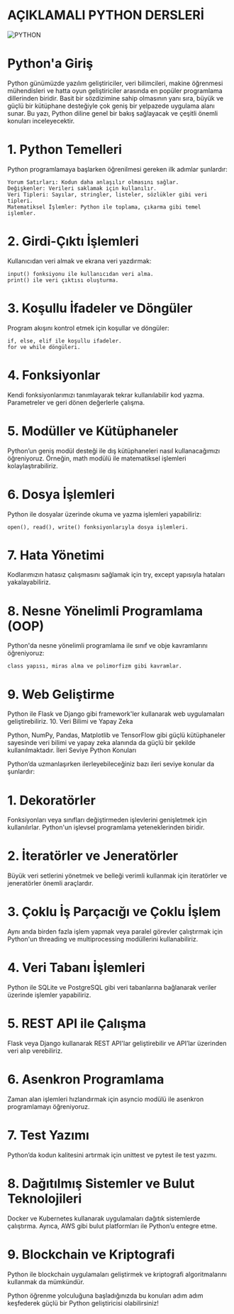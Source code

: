 # AÇIKLAMALI PYTHON DERSLERİ
![PYTHON ](https://github.com/user-attachments/assets/a6d8d43c-1836-41e4-9c63-435009ddfa28)

# Python'a Giriş

Python günümüzde yazılım geliştiriciler, veri bilimcileri, makine öğrenmesi mühendisleri ve hatta oyun geliştiriciler arasında en popüler programlama dillerinden biridir. Basit bir sözdizimine sahip olmasının yanı sıra, büyük ve güçlü bir kütüphane desteğiyle çok geniş bir yelpazede uygulama alanı sunar. Bu yazı, Python diline genel bir bakış sağlayacak ve çeşitli önemli konuları inceleyecektir.
# 1. Python Temelleri

Python programlamaya başlarken öğrenilmesi gereken ilk adımlar şunlardır:

    Yorum Satırları: Kodun daha anlaşılır olmasını sağlar.
    Değişkenler: Verileri saklamak için kullanılır.
    Veri Tipleri: Sayılar, stringler, listeler, sözlükler gibi veri tipleri.
    Matematiksel İşlemler: Python ile toplama, çıkarma gibi temel işlemler.

# 2. Girdi-Çıktı İşlemleri

Kullanıcıdan veri almak ve ekrana veri yazdırmak:

    input() fonksiyonu ile kullanıcıdan veri alma.
    print() ile veri çıktısı oluşturma.

# 3. Koşullu İfadeler ve Döngüler

Program akışını kontrol etmek için koşullar ve döngüler:

    if, else, elif ile koşullu ifadeler.
    for ve while döngüleri.

# 4. Fonksiyonlar

Kendi fonksiyonlarımızı tanımlayarak tekrar kullanılabilir kod yazma. Parametreler ve geri dönen değerlerle çalışma.
# 5. Modüller ve Kütüphaneler

Python’un geniş modül desteği ile dış kütüphaneleri nasıl kullanacağımızı öğreniyoruz. Örneğin, math modülü ile matematiksel işlemleri kolaylaştırabiliriz.
# 6. Dosya İşlemleri

Python ile dosyalar üzerinde okuma ve yazma işlemleri yapabiliriz:

    open(), read(), write() fonksiyonlarıyla dosya işlemleri.

# 7. Hata Yönetimi

Kodlarımızın hatasız çalışmasını sağlamak için try, except yapısıyla hataları yakalayabiliriz.
# 8. Nesne Yönelimli Programlama (OOP)

Python'da nesne yönelimli programlama ile sınıf ve obje kavramlarını öğreniyoruz:

    class yapısı, miras alma ve polimorfizm gibi kavramlar.

# 9. Web Geliştirme

Python ile Flask ve Django gibi framework'ler kullanarak web uygulamaları geliştirebiliriz.
10. Veri Bilimi ve Yapay Zeka

Python, NumPy, Pandas, Matplotlib ve TensorFlow gibi güçlü kütüphaneler sayesinde veri bilimi ve yapay zeka alanında da güçlü bir şekilde kullanılmaktadır.
İleri Seviye Python Konuları

Python’da uzmanlaşırken ilerleyebileceğiniz bazı ileri seviye konular da şunlardır:
# 1. Dekoratörler

Fonksiyonları veya sınıfları değiştirmeden işlevlerini genişletmek için kullanılırlar. Python'un işlevsel programlama yeteneklerinden biridir.
# 2. İteratörler ve Jeneratörler

Büyük veri setlerini yönetmek ve belleği verimli kullanmak için iteratörler ve jeneratörler önemli araçlardır.
# 3. Çoklu İş Parçacığı ve Çoklu İşlem

Aynı anda birden fazla işlem yapmak veya paralel görevler çalıştırmak için Python'un threading ve multiprocessing modüllerini kullanabiliriz.
# 4. Veri Tabanı İşlemleri

Python ile SQLite ve PostgreSQL gibi veri tabanlarına bağlanarak veriler üzerinde işlemler yapabiliriz.
# 5. REST API ile Çalışma

Flask veya Django kullanarak REST API'lar geliştirebilir ve API’lar üzerinden veri alıp verebiliriz.
# 6. Asenkron Programlama

Zaman alan işlemleri hızlandırmak için asyncio modülü ile asenkron programlamayı öğreniyoruz.
# 7. Test Yazımı

Python’da kodun kalitesini artırmak için unittest ve pytest ile test yazımı.
# 8. Dağıtılmış Sistemler ve Bulut Teknolojileri

Docker ve Kubernetes kullanarak uygulamaları dağıtık sistemlerde çalıştırma. Ayrıca, AWS gibi bulut platformları ile Python’u entegre etme.
# 9. Blockchain ve Kriptografi

Python ile blockchain uygulamaları geliştirmek ve kriptografi algoritmalarını kullanmak da mümkündür.

Python öğrenme yolculuğuna başladığınızda bu konuları adım adım keşfederek güçlü bir Python geliştiricisi olabilirsiniz!


